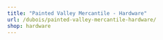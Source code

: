 ```yaml
---
title: "Painted Valley Mercantile - Hardware"
url: /dubois/painted-valley-mercantile-hardware/
shop: hardware
---
```

